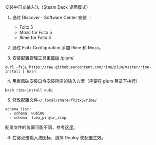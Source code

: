 ---
---

安装中日文输入法（Steam Deck 桌面模式）

1. 通过 Discover - Software Center 安装 ：

    - Fcitx 5
    - Mozc for Fcitx 5
    - Rime for Fcitx 5

2. 通过 Fcitx Configuration 添加 Rime 和 Mozc。

3. 安装配置管理工具[東風破](https://github.com/rime/plum) /plum/ 

```
curl -fsSL https://raw.githubusercontent.com/rime/plum/master/rime-install | bash
```

4. 用東風破安裝口令安装所需的输入方案（需要在 plum 目录下执行）

```
bash rime-install wubi
```

5. 修改配置文件`~/.local/share/fcitx5/rime/`

```
schema_list:
  - schema: wubi86
  - schema: luna_pinyin_simp
```

配置文件的位置可能不同，参考[这里](https://github.com/rime/home/wiki/UserData)。

6. 右键点击输入法图标，选择 Deploy 使配置生效。

